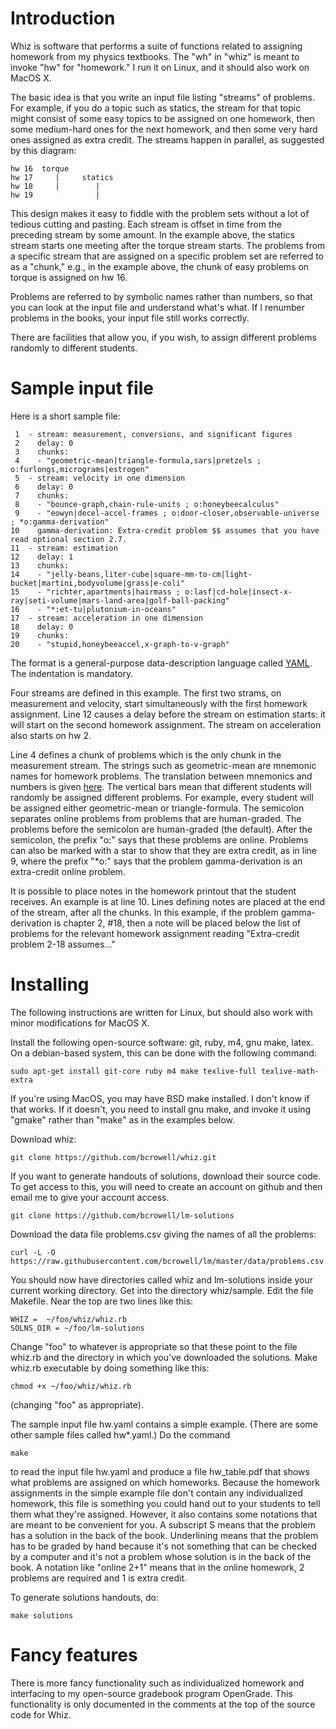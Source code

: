 Introduction
============

Whiz is software that performs a suite of functions related to
assigning homework from my physics textbooks. The "wh" in "whiz" is
meant to invoke "hw" for "homework." I run it on Linux, and it should
also work on MacOS X.

The basic idea is that you write an input file listing "streams" of
problems. For example, if you do a topic such as statics, the stream
for that topic might consist of some easy topics to be assigned on one
homework, then some medium-hard ones for the next homework, and then
some very hard ones assigned as extra credit. The streams happen in
parallel, as suggested by this diagram:

    hw 16  torque
    hw 17     |     statics
    hw 18     |        |
    hw 19              |

This design makes it easy to fiddle with the problem sets without a lot
of tedious cutting and pasting. Each stream is offset in time from the preceding
stream by some amount. In the example above, the statics stream starts
one meeting after the torque stream starts. The problems from a specific
stream that are assigned on a specific problem set are referred to as
a "chunk," e.g., in the example above, the chunk of easy problems on
torque is assigned on hw 16.

Problems are referred to by symbolic
names rather than numbers, so that you can look at the input file and
understand what's what. If I renumber problems in the books, your input
file still works correctly.

There are facilities that allow you, if you wish, to assign
different problems randomly to different students.

Sample input file
=================

Here is a short sample file:

     1	- stream: measurement, conversions, and significant figures
     2	  delay: 0
     3	  chunks:
     4	  - "geometric-mean|triangle-formula,sars|pretzels ; o:furlongs,micrograms|estrogen"
     5	- stream: velocity in one dimension
     6	  delay: 0
     7	  chunks:
     8	  - "bounce-graph,chain-rule-units ; o:honeybeecalculus"
     9	  - "eowyn|decel-accel-frames ; o:door-closer,observable-universe ; *o:gamma-derivation"
    10	  gamma-derivation: Extra-credit problem $$ assumes that you have read optional section 2.7.
    11	- stream: estimation
    12	  delay: 1
    13	  chunks:
    14	  - "jelly-beans,liter-cube|square-mm-to-cm|light-bucket|martini,bodyvolume|grass|e-coli"
    15	  - "richter,apartments|hairmass ; o:lasf|cd-hole|insect-x-ray|seti-volume|mars-land-area|golf-ball-packing"
    16	  - "*:et-tu|plutonium-in-oceans"
    17	- stream: acceleration in one dimension
    18	  delay: 0
    19	  chunks:
    20	  - "stupid,honeybeeaccel,x-graph-to-v-graph"

The format is a general-purpose data-description language called [YAML](https://en.wikipedia.org/wiki/YAML).
The indentation is mandatory.

Four streams are defined in this example. The first two strams, on
measurement and velocity, start simultaneously with the first homework
assignment.  Line 12 causes a delay before the stream on estimation
starts: it will start on the second homework assignment. The stream on
acceleration also starts on hw 2.

Line 4 defines a chunk of problems which is the only chunk in the measurement
stream. The strings such as geometric-mean are mnemonic names for homework
problems. The translation between mnemonics and numbers is given
[here](https://github.com/bcrowell/lm/blob/master/data/problems.csv).
The vertical bars mean that different students will randomly be assigned different
problems. For example, every student will be assigned either geometric-mean or triangle-formula.
The semicolon separates online problems from problems that are human-graded. The problems
before the semicolon are human-graded (the default). After the semicolon, the prefix "o:"
says that these problems are online. Problems can also be marked with a star to show that
they are extra credit, as in line 9, where the prefix "*o:" says that the problem
gamma-derivation is an extra-credit online problem.

It is possible to place notes in the homework printout that the student receives. An example is
at line 10. Lines defining notes are placed at the end of the stream, after all the chunks.
In this example, if the problem gamma-derivation is chapter 2, #18, then a note will be placed
below the list of problems for the relevant homework assignment reading "Extra-credit problem 2-18 assumes..."

Installing
==========

The following instructions are written for Linux, but should also work
with minor modifications for MacOS X.

Install the following open-source software: git, ruby, m4, gnu make, latex. On a debian-based
system, this can be done with the following command:

    sudo apt-get install git-core ruby m4 make texlive-full texlive-math-extra 

If you're using MacOS, you may have BSD make installed. I don't know if that works. If it
doesn't, you need to install gnu make, and invoke it using "gmake" rather than "make" as
in the examples below.

Download whiz:

    git clone https://github.com/bcrowell/whiz.git

If you want to generate handouts of solutions, download their source code. To get access to this,
you will need to create an account on github and then email me to give your account access.

    git clone https://github.com/bcrowell/lm-solutions

Download the data file problems.csv giving the names of all the problems:

    curl -L -O https://raw.githubusercontent.com/bcrowell/lm/master/data/problems.csv

You should now have directories called whiz and lm-solutions inside your current working directory.
Get into the directory whiz/sample. Edit the file Makefile. Near the top are two lines like this:

    WHIZ =  ~/foo/whiz/whiz.rb            
    SOLNS_DIR = ~/foo/lm-solutions

Change "foo" to whatever is appropriate so that these point to the file whiz.rb and the
directory in which you've downloaded the solutions. Make whiz.rb executable by doing something
like this:

    chmod +x ~/foo/whiz/whiz.rb

(changing "foo" as appropriate).

The sample input file hw.yaml contains a simple example. (There are some other sample
files called hw*.yaml.) Do the command

    make

to read the input file hw.yaml and produce a file hw_table.pdf that shows what problems
are assigned on which homeworks. Because the homework assignments in the simple example
file don't contain any individualized homework, this file is something you could hand out
to your students to tell them what they're assigned. However, it also contains some notations
that are meant to be convenient for you. A subscript S means that the problem has a solution
in the back of the book. Underlining means that the problem has to be graded
by hand because it's not something that can be checked by a computer and it's not a problem whose
solution is in the back of the book. A notation like "online 2+1" means that in the online homework,
2 problems are required and 1 is extra credit.

To generate solutions handouts, do:

    make solutions

Fancy features
==============

There is more fancy functionality such as individualized homework and interfacing to my
open-source gradebook program OpenGrade. This functionality is only documented in the
comments at the top of the source code for Whiz.
